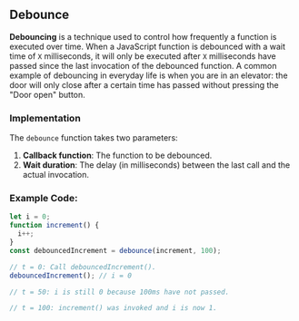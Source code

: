 ## Debounce

**Debouncing** is a technique used to control how frequently a function is executed over time. When a JavaScript function is debounced with a wait time of `X` milliseconds, 
it will only be executed after `X` milliseconds have passed since the last invocation of the debounced function. A common example of debouncing in everyday life is when 
you are in an elevator: the door will only close after a certain time has passed without pressing the "Door open" button.

### Implementation
The `debounce` function takes two parameters:
1. **Callback function**: The function to be debounced.
2. **Wait duration**: The delay (in milliseconds) between the last call and the actual invocation.

### Example Code:
```javascript
let i = 0;
function increment() {
  i++;
}
const debouncedIncrement = debounce(increment, 100);

// t = 0: Call debouncedIncrement().
debouncedIncrement(); // i = 0

// t = 50: i is still 0 because 100ms have not passed.

// t = 100: increment() was invoked and i is now 1.
```

